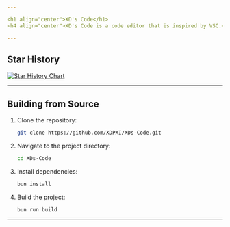 ```yaml
---

<h1 align="center">XD's Code</h1>
<h4 align="center">XD's Code is a code editor that is inspired by VSC.</h4>

---
```


## Star History

<a href="https://www.star-history.com/#xdpxi/xds-code&Timeline">
 <picture>
   <source media="(prefers-color-scheme: dark)" srcset="https://api.star-history.com/svg?repos=xdpxi/xds-code&type=Timeline&theme=dark" />
   <source media="(prefers-color-scheme: light)" srcset="https://api.star-history.com/svg?repos=xdpxi/xds-code&type=Timeline" />
   <img alt="Star History Chart" src="https://api.star-history.com/svg?repos=xdpxi/xds-code&type=Timeline" />
 </picture>
</a>

---

## Building from Source

1. Clone the repository:

   ```bash
   git clone https://github.com/XDPXI/XDs-Code.git
   ```

2. Navigate to the project directory:

   ```bash
   cd XDs-Code
   ```

3. Install dependencies:

   ```bash
   bun install
   ```

4. Build the project:

   ```bash
   bun run build
   ```

---
